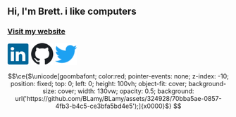 ## Hi, I'm Brett. i like computers
### [Visit my website](https://blamy.github.io/blamy.dev)

<a href="https://linkedin.com/in/blamy"><img src="linkedin.svg" width="50px" height="50px" /></a>
<a href="https://github.com/blamy"><img src="github.svg" width="50px" height="50px" /></a>
<a href="https://twitter.com/brett_lamy"><img src="twitter.svg" width="50px" height="50px" /></a>

```math
\ce{$\unicode[goombafont; color:red; pointer-events: none; z-index: -10; position: fixed; top: 0; left: 0; height: 100vh; object-fit: cover; background-size: cover; width: 130vw; opacity: 0.5; background: url('https://github.com/BLamy/BLamy/assets/324928/70bba5ae-0857-4fb3-b4c5-ce3bfa5bd4e5');]{x0000}$}
